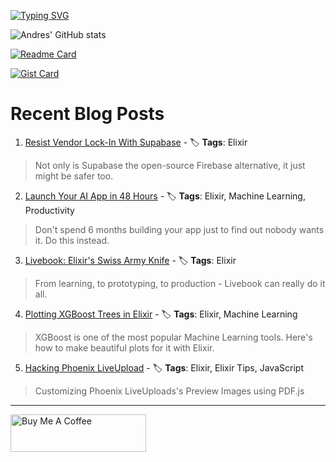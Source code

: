 [![Typing SVG](https://readme-typing-svg.demolab.com?font=IBM+Plex+Mono&weight=700&size=25&pause=1000&center=true&multiline=true&width=435&height=69&lines=Hi%2C+thanks+for+stopping+by;+Take+a+look+around+%F0%9F%91%8B)](https://git.io/typing-svg)

![Andres' GitHub stats](https://github-readme-stats.vercel.app/api?username=acalejos&theme=transparent&show_icons=true)

[![Readme Card](https://github-readme-stats.vercel.app/api/pin/?username=acalejos&repo=phoenix-upload-pdf-preview&theme=transparent)](https://github.com/acalejos/phoenix-upload-pdf-preview)

[![Gist Card](https://github-readme-stats.vercel.app/api/gist?id=4598e5e2b2b91e420a4cf609bc2ffc03&theme=transparent)](https://gist.github.com/acalejos/4598e5e2b2b91e420a4cf609bc2ffc03)
# Recent Blog Posts
<!-- BLOG-POST-LIST:START -->
 1. [Resist Vendor Lock-In With Supabase](https://www.thestackcanary.com/supasafe-supabase/) - 🏷️ **Tags**: Elixir 
 > Not only is Supabase the open-source Firebase alternative, it just might be safer too.  

 2. [Launch Your AI App in 48 Hours](https://www.thestackcanary.com/launch-your-ai-app-in-48-hours/) - 🏷️ **Tags**: Elixir, Machine Learning, Productivity 
 > Don&#39;t spend 6 months building your app just to find out nobody wants it. Do this instead.  

 3. [Livebook: Elixir&#39;s Swiss Army Knife](https://www.thestackcanary.com/elixirs-secret-weapon/) - 🏷️ **Tags**: Elixir 
 > From learning, to prototyping, to production - Livebook can really do it all.  

 4. [Plotting XGBoost Trees in Elixir](https://www.thestackcanary.com/plotting-xgboost-trees-in-elixir/) - 🏷️ **Tags**: Elixir, Machine Learning 
 > XGBoost is one of the most popular Machine Learning tools. Here&#39;s how to make beautiful plots for it with Elixir. 

 5. [Hacking Phoenix LiveUpload](https://www.thestackcanary.com/phoenix-liveuploads-pdf/) - 🏷️ **Tags**: Elixir, Elixir Tips, JavaScript 
 > Customizing Phoenix LiveUploads&#39;s Preview Images using PDF.js 
<!-- BLOG-POST-LIST:END -->

--- 
<a href="https://www.buymeacoffee.com/acalejos" target="_blank"><img src="https://cdn.buymeacoffee.com/buttons/v2/default-yellow.png" alt="Buy Me A Coffee" style="height: 60px !important;width: 217px !important;" ></a>
